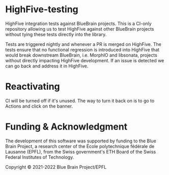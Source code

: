 # HighFive-testing

HighFive integration tests against BlueBrain projects. This is a CI-only repository allowing us to
test HighFive against other BlueBrain projects without tying these tests directly into the library.

Tests are triggered nightly and whenever a PR is merged on HighFive. The tests ensure that no
functional regression is introduced into HighFive that would break downstream
BlueBrain, i.e. MorphIO and libsonata, projects without directly impacting
HighFive development. If an issue is detected we can go back and address it in
HighFive.

# Reactivating
CI will be turned off if it's unused. The way to turn it back on is to go to
Actions and click on the banner.

# Funding & Acknowledgment
 
The development of this software was supported by funding to the Blue Brain Project, a research center of the École polytechnique fédérale de Lausanne (EPFL), from the Swiss government's ETH Board of the Swiss Federal Institutes of Technology.
 
Copyright © 2021-2022 Blue Brain Project/EPFL
